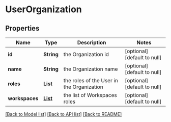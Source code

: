 # UserOrganization
## Properties

Name | Type | Description | Notes
------------ | ------------- | ------------- | -------------
**id** | **String** | the Organization id | [optional] [default to null]
**name** | **String** | the Organization name | [optional] [default to null]
**roles** | **List** | the roles of the User in the Organization | [optional] [default to null]
**workspaces** | [**List**](UserWorkspace.md) | the list of Workspaces roles | [optional] [default to null]

[[Back to Model list]](../README.md#documentation-for-models) [[Back to API list]](../README.md#documentation-for-api-endpoints) [[Back to README]](../README.md)

